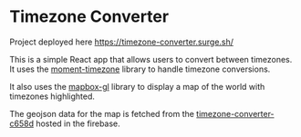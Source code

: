# Timezone Converter

Project deployed here https://timezone-converter.surge.sh/

This is a simple React app that allows users to convert between timezones. It uses the [moment-timezone](https://momentjs.com/timezone/) library to handle timezone conversions. 

It also uses the [mapbox-gl](https://docs.mapbox.com/mapbox-gl-js/api/) library to display a map of the world with timezones highlighted.

The geojson data for the map is fetched from the [timezone-converter-c658d](https://timezone-converter-c658d.web.app/combined.json) hosted in the firebase.

